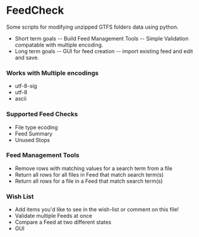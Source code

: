 # FeedCheck
Some scripts for modifying unzipped GTFS folders data using python.
- Short term goals
-- Build Feed Management Tools
-- Simple Validation compatable with multiple encoding.
- Long term goals
-- GUI for feed creation
-- import existing feed and edit and save.

### Works with Multiple encodings
- utf-8-sig
- utf-8
- ascii

### Supported Feed Checks
- File type ecoding
- Feed Summary
- Unused Stops

### Feed Management Tools
- Remove rows with matching values for a search term from a file
- Return all rows for all files in Feed that match search term(s)
- Return all rows for a file in a Feed that match search term(s)

### Wish List
- Add items you'd like to see in the wish-list or comment on this file!
- Validate multiple Feeds at once
- Compare a Feed at two different states
- GUI
